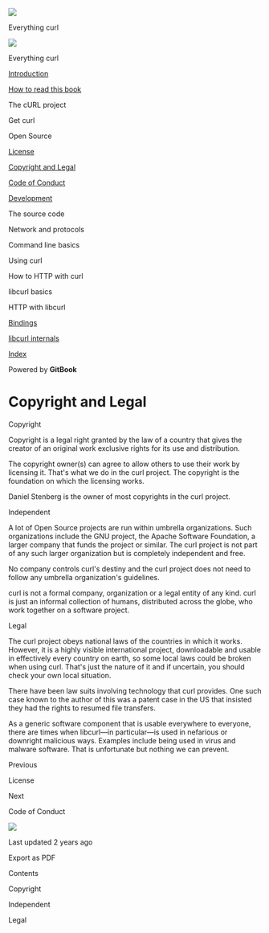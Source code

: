 <a href="../index.html" class="link-a079aa82--primary-53a25e66--logoLink-10d08504"></a>

<img src="https://gblobscdn.gitbook.com/orgs%2F-LxuH0qSm4xO9nWfEBlB%2Favatar.png?alt=media" class="image-67b14f24--avatar-1c1d03ec" />

<span class="text-4505230f--UIH400-4e41e82a--textContentFamily-49a318e1--spaceNameText-677c2969">Everything curl</span>

<a href="../index.html" class="link-a079aa82--primary-53a25e66--logoLink-10d08504"></a>

<img src="https://gblobscdn.gitbook.com/orgs%2F-LxuH0qSm4xO9nWfEBlB%2Favatar.png?alt=media" class="image-67b14f24--avatar-1c1d03ec" />

<span class="text-4505230f--UIH400-4e41e82a--textContentFamily-49a318e1--spaceNameText-677c2969">Everything curl</span>

<a href="../index.html" class="navButton-94f2579c--navButtonClickable-161b88ca"><span class="text-4505230f--UIH300-2063425d--textContentFamily-49a318e1--navButtonLabel-14a4968f">Introduction</span></a>

<a href="../how-to-read.html" class="navButton-94f2579c--navButtonClickable-161b88ca"><span class="text-4505230f--UIH300-2063425d--textContentFamily-49a318e1--navButtonLabel-14a4968f">How to read this book</span></a>

<span class="text-4505230f--UIH300-2063425d--textContentFamily-49a318e1--navButtonLabel-14a4968f">The cURL project</span>

<span class="text-4505230f--UIH300-2063425d--textContentFamily-49a318e1--navButtonLabel-14a4968f">Get curl</span>

<span class="text-4505230f--UIH300-2063425d--textContentFamily-49a318e1--navButtonLabel-14a4968f">Open Source</span>

<a href="license.html" class="navButton-94f2579c--pageItemWithChildrenNested-2c5d8183--navButtonClickable-161b88ca"><span class="text-4505230f--UIH300-2063425d--textContentFamily-49a318e1--navButtonLabel-14a4968f">License</span></a>

<a href="copyright.html" class="navButton-94f2579c--pageItemWithChildrenNested-2c5d8183--navButtonClickable-161b88ca--navButtonOpened-6a88552e"><span class="text-4505230f--UIH300-2063425d--textContentFamily-49a318e1--navButtonLabel-14a4968f">Copyright and Legal</span></a>

<a href="coc.html" class="navButton-94f2579c--pageItemWithChildrenNested-2c5d8183--navButtonClickable-161b88ca"><span class="text-4505230f--UIH300-2063425d--textContentFamily-49a318e1--navButtonLabel-14a4968f">Code of Conduct</span></a>

<a href="devel.html" class="navButton-94f2579c--pageItemWithChildrenNested-2c5d8183--navButtonClickable-161b88ca"><span class="text-4505230f--UIH300-2063425d--textContentFamily-49a318e1--navButtonLabel-14a4968f">Development</span></a>

<span class="text-4505230f--UIH300-2063425d--textContentFamily-49a318e1--navButtonLabel-14a4968f">The source code</span>

<span class="text-4505230f--UIH300-2063425d--textContentFamily-49a318e1--navButtonLabel-14a4968f">Network and protocols</span>

<span class="text-4505230f--UIH300-2063425d--textContentFamily-49a318e1--navButtonLabel-14a4968f">Command line basics</span>

<span class="text-4505230f--UIH300-2063425d--textContentFamily-49a318e1--navButtonLabel-14a4968f">Using curl</span>

<span class="text-4505230f--UIH300-2063425d--textContentFamily-49a318e1--navButtonLabel-14a4968f">How to HTTP with curl</span>

<span class="text-4505230f--UIH300-2063425d--textContentFamily-49a318e1--navButtonLabel-14a4968f">libcurl basics</span>

<span class="text-4505230f--UIH300-2063425d--textContentFamily-49a318e1--navButtonLabel-14a4968f">HTTP with libcurl</span>

<a href="../bindings.html" class="navButton-94f2579c--navButtonClickable-161b88ca"><span class="text-4505230f--UIH300-2063425d--textContentFamily-49a318e1--navButtonLabel-14a4968f">Bindings</span></a>

<a href="../internals.html" class="navButton-94f2579c--navButtonClickable-161b88ca"><span class="text-4505230f--UIH300-2063425d--textContentFamily-49a318e1--navButtonLabel-14a4968f">libcurl internals</span></a>

<a href="../bookindex.html" class="navButton-94f2579c--navButtonClickable-161b88ca"><span class="text-4505230f--UIH300-2063425d--textContentFamily-49a318e1--navButtonLabel-14a4968f">Index</span></a>

<a href="https://www.gitbook.com/?utm_source=content&amp;utm_medium=trademark&amp;utm_campaign=curl-1" class="reset-3c756112--trademark-a8da4b94"></a>

<span class="text-4505230f--TextH200-a3425406--textUIFamily-5ebd8e40">Powered by **GitBook**</span>

<span class="text-4505230f--DisplayH900-bfb998fa--textContentFamily-49a318e1">Copyright and Legal</span>
========================================================================================================

<span class="text-4505230f--UIH300-2063425d--textUIFamily-5ebd8e40--text-8ee2c8b2"></span>

<span class="text-4505230f--UIH300-2063425d--textUIFamily-5ebd8e40--text-8ee2c8b2"></span>

<span class="text-4505230f--HeadingH700-04e1a2a3--textContentFamily-49a318e1"><span data-key="18966bd89bbd4f1887a6b674f5bef5cd"><span data-offset-key="18966bd89bbd4f1887a6b674f5bef5cd:0">Copyright</span></span></span>

<span class="text-4505230f--TextH400-3033861f--textContentFamily-49a318e1"><span data-key="32179da499764d4aa8d740b2eec6ef85"><span data-offset-key="32179da499764d4aa8d740b2eec6ef85:0">Copyright is a legal right granted by the law of a country that gives the creator of an original work exclusive rights for its use and distribution.</span></span></span>

<span class="text-4505230f--TextH400-3033861f--textContentFamily-49a318e1"><span data-key="9a7c0de507c946d0a6e41802e2533898"><span data-offset-key="9a7c0de507c946d0a6e41802e2533898:0">The copyright owner(s) can agree to allow others to use their work by licensing it. That's what we do in the curl project. The copyright is the foundation on which the licensing works.</span></span></span>

<span class="text-4505230f--TextH400-3033861f--textContentFamily-49a318e1"><span data-key="de6ada3882894e1fa17cc66fd4d5decc"><span data-offset-key="de6ada3882894e1fa17cc66fd4d5decc:0">Daniel Stenberg is the owner of most copyrights in the curl project.</span></span></span>

<span class="text-4505230f--HeadingH700-04e1a2a3--textContentFamily-49a318e1"><span data-key="992fe9c9a33c49d5b5f388d6d1ab300d"><span data-offset-key="992fe9c9a33c49d5b5f388d6d1ab300d:0">Independent</span></span></span>

<span class="text-4505230f--TextH400-3033861f--textContentFamily-49a318e1"><span data-key="fca13c2636df4abe8230d77c5a2602bd"><span data-offset-key="fca13c2636df4abe8230d77c5a2602bd:0">A lot of Open Source projects are run within umbrella organizations. Such organizations include the GNU project, the Apache Software Foundation, a larger company that funds the project or similar. The curl project is not part of any such larger organization but is completely independent and free.</span></span></span>

<span class="text-4505230f--TextH400-3033861f--textContentFamily-49a318e1"><span data-key="1bf86db86d054cd6ab347581f9de9dd9"><span data-offset-key="1bf86db86d054cd6ab347581f9de9dd9:0">No company controls curl's destiny and the curl project does not need to follow any umbrella organization's guidelines.</span></span></span>

<span class="text-4505230f--TextH400-3033861f--textContentFamily-49a318e1"><span data-key="6df0eae1cfa44760a9b8fbf50a2a4fb1"><span data-offset-key="6df0eae1cfa44760a9b8fbf50a2a4fb1:0">curl is not a formal company, organization or a legal entity of any kind. curl is just an informal collection of humans, distributed across the globe, who work together on a software project.</span></span></span>

<span class="text-4505230f--HeadingH700-04e1a2a3--textContentFamily-49a318e1"><span data-key="b4a869dc68e54188ac79367a864ac45c"><span data-offset-key="b4a869dc68e54188ac79367a864ac45c:0">Legal</span></span></span>

<span class="text-4505230f--TextH400-3033861f--textContentFamily-49a318e1"><span data-key="4eadf957ee9a463abd9479772cbc9df9"><span data-offset-key="4eadf957ee9a463abd9479772cbc9df9:0">The curl project obeys national laws of the countries in which it works. However, it is a highly visible international project, downloadable and usable in effectively every country on earth, so some local laws could be broken when using curl. That's just the nature of it and if uncertain, you should check your own local situation.</span></span></span>

<span class="text-4505230f--TextH400-3033861f--textContentFamily-49a318e1"><span data-key="6e8e4ef8ebf24ee0a9fd27f87abfec42"><span data-offset-key="6e8e4ef8ebf24ee0a9fd27f87abfec42:0">There have been law suits involving technology that curl provides. One such case known to the author of this was a patent case in the US that insisted they had the rights to resumed file transfers.</span></span></span>

<span class="text-4505230f--TextH400-3033861f--textContentFamily-49a318e1"><span data-key="069a596f90f6443b916e00fff981ac5b"><span data-offset-key="069a596f90f6443b916e00fff981ac5b:0">As a generic software component that is usable everywhere to everyone, there are times when libcurl—in particular—is used in nefarious or downright malicious ways. Examples include being used in virus and malware software. That is unfortunate but nothing we can prevent.</span></span></span>

<a href="license.html" class="reset-3c756112--card-6570f064--whiteCard-fff091a4--cardPrevious-56a5e674"></a>

<span class="text-4505230f--TextH200-a3425406--textContentFamily-49a318e1">Previous</span>

<span class="text-4505230f--UIH400-4e41e82a--textContentFamily-49a318e1">License</span>

<a href="coc.html" class="reset-3c756112--card-6570f064--whiteCard-fff091a4--cardNext-19241c42"></a>

<span class="text-4505230f--TextH200-a3425406--textContentFamily-49a318e1">Next</span>

<span class="text-4505230f--UIH400-4e41e82a--textContentFamily-49a318e1">Code of Conduct</span>

<img src="https://avatars.githubusercontent.com/u/66654881?v=4" class="image-67b14f24--avatar-1c1d03ec" />

<span class="text-4505230f--TextH200-a3425406--textContentFamily-49a318e1">Last updated 2 years ago</span>

<span class="text-4505230f--UIH300-2063425d--textUIFamily-5ebd8e40">Export as PDF</span>

<span class="text-4505230f--InfoH100-1e92e1d1--textContentFamily-49a318e1">Contents</span>

<a href="copyright.html#copyright" class="reset-3c756112--menuItem-aa02f6ec--menuItemLight-757d5235--menuItemInline-173bdf97--pageTocItem-f4427024"></a>

<span class="text-4505230f--UIH300-2063425d--textContentFamily-49a318e1"><span class="text-4505230f--UIH200-50ead35f--textContentFamily-49a318e1">Copyright</span></span>

<a href="copyright.html#independent" class="reset-3c756112--menuItem-aa02f6ec--menuItemLight-757d5235--menuItemInline-173bdf97--pageTocItem-f4427024"></a>

<span class="text-4505230f--UIH300-2063425d--textContentFamily-49a318e1"><span class="text-4505230f--UIH200-50ead35f--textContentFamily-49a318e1">Independent</span></span>

<a href="copyright.html#legal" class="reset-3c756112--menuItem-aa02f6ec--menuItemLight-757d5235--menuItemInline-173bdf97--pageTocItem-f4427024"></a>

<span class="text-4505230f--UIH300-2063425d--textContentFamily-49a318e1"><span class="text-4505230f--UIH200-50ead35f--textContentFamily-49a318e1">Legal</span></span>
